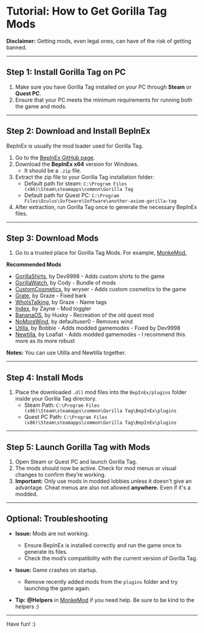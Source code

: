 # Tutorial: How to Get Gorilla Tag Mods 

**Disclaimer:** Getting mods, even legal ones, can have of the risk of getting banned. 

---

## **Step 1: Install Gorilla Tag on PC**
1. Make sure you have Gorilla Tag installed on your PC through **Steam** or **Quest PC**.
2. Ensure that your PC meets the minimum requirements for running both the game and mods.

---

## **Step 2: Download and Install BepInEx**
BepInEx is usually the mod loader used for Gorilla Tag.

1. Go to the [BepInEx GitHub page](https://github.com/BepInEx/BepInEx/releases).
2. Download the **BepInEx x64** version for Windows.
   - It should be a `.zip` file.
3. Extract the zip file to your Gorilla Tag installation folder:
   - Default path for steam: `C:\Program Files (x86)\Steam\steamapps\common\Gorilla Tag`
   - Default path for Quest PC: `C:\Program Files\Oculus\Software\Software\another-axiom-gorilla-tag`
4. After extraction, run Gorilla Tag once to generate the necessary BepInEx files.

---

## **Step 3: Download Mods**
1. Go to a trusted place for Gorilla Tag Mods. For example, [MonkeMod.](https://discord.gg/b2MhDBAzTv)

**Recommended Mods**
- [GorillaShirts](https://github.com/developer9998/GorillaShirts), by Dev9998 - Adds custom shirts to the game
- [GorillaWatch](https://github.com/developer-cody/GorillaWatch), by Cody - Bundle of mods
- [CustomCosmetics](https://github.com/defaultuser0-nerd/CustomCosmetics), by wryser - Adds custom cosmetics to the game
- [Grate](https://github.com/The-Graze/Grate), by Graze - Fixed bark
- [WhoIsTalking](https://github.com/The-Graze/WhoIsTalking), by Graze - Name tags
- [Index](https://github.com/zaynethedev/Index), by Zayne - Mod toggler 
- [BananaOS](https://github.com/HuskyGT/Banana-OS/tree/main), by Husky - Recreation of the old quest mod
- [NoMoreWind](https://github.com/defaultuser0-nerd/NoMoreWind), by defaultuser0 - Removes wind
- [Utilla](https://github.com/developer9998/Utilla), by Bobbie - Adds modded gamemodes - Fixed by Dev9998
- [Newtilla](https://github.com/Loafiat/Newtilla), by Loafiat - Adds modded gamemodes - I recommend this more as its more robust

**Notes:** You can use Utilla and Newtilla together.

---

## **Step 4: Install Mods**
1. Place the downloaded `.dll` mod files into the `BepInEx/plugins` folder inside your Gorilla Tag directory.
   - Steam Path: `C:\Program Files (x86)\Steam\steamapps\common\Gorilla Tag\BepInEx\plugins`
   - Quest PC Path: `C:\Program Files (x86)\Steam\steamapps\common\Gorilla Tag\BepInEx\plugins`
---

## **Step 5: Launch Gorilla Tag with Mods**
1. Open Steam or Quest PC and launch Gorilla Tag.
2. The mods should now be active. Check for mod menus or visual changes to confirm they’re working.
3. **Important:** Only use mods in modded lobbies unless it doesn't give an advantage. Cheat menus are also not allowed **anywhere.** Even if it's a modded.

---

## **Optional: Troubleshooting**
- **Issue:** Mods are not working.  
  - Ensure BepInEx is installed correctly and run the game once to generate its files.
  - Check the mod’s compatibility with the current version of Gorilla Tag.
  
- **Issue:** Game crashes on startup.  
  - Remove recently added mods from the `plugins` folder and try launching the game again.

- **Tip:** **@Helpers** in [MonkeMod](https://discord.gg/b2MhDBAzTv) if you need help. Be sure to be kind to the helpers :)

---

Have fun! :)
